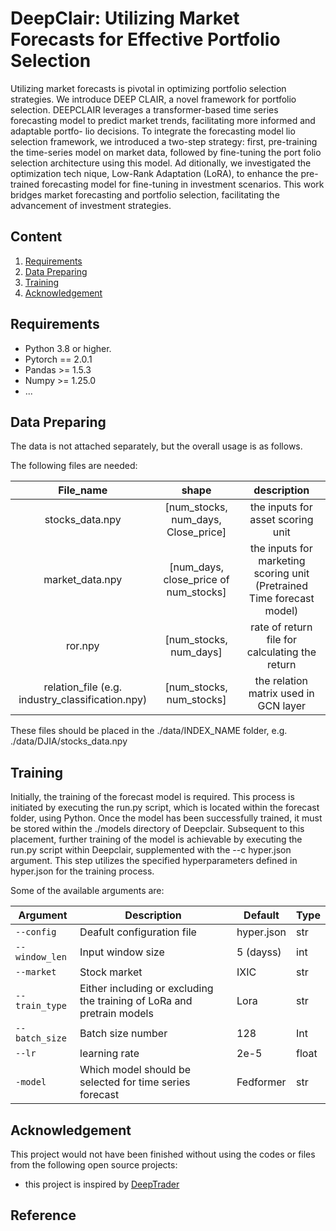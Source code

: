 # DeepClair: Utilizing Market Forecasts for Effective Portfolio Selection

Utilizing market forecasts is pivotal in optimizing portfolio selection strategies. We introduce DEEP CLAIR, a novel framework for portfolio selection.
DEEPCLAIR leverages a transformer-based time
series forecasting model to predict market trends,
facilitating more informed and adaptable portfo-
lio decisions. To integrate the forecasting model
lio selection framework, we introduced a two-step
strategy: first, pre-training the time-series model
on market data, followed by fine-tuning the port
folio selection architecture using this model. Ad
ditionally, we investigated the optimization tech
nique, Low-Rank Adaptation (LoRA), to enhance
the pre-trained forecasting model for fine-tuning in
investment scenarios. This work bridges market
forecasting and portfolio selection, facilitating the
advancement of investment strategies.

## Content

1. [Requirements](#Requirements)
2. [Data Preparing]()
3. [Training](Training)
5. [Acknowledgement](Acknowledgement)



## Requirements

- Python 3.8 or higher.
- Pytorch == 2.0.1
- Pandas >= 1.5.3
- Numpy >= 1.25.0
- ...

## Data Preparing

The data is not attached separately, but the overall usage is as follows.

The following files are needed:

|                    File_name                     |                  shape                      |                  description                   |
| :----------------------------------------------: | :--------------------------------------:    | :--------------------------------------------: |                                         
|                 stocks_data.npy                  |       [num_stocks, num_days, Close_price]   |       the inputs for asset scoring unit        |
|                 market_data.npy                  |       [num_days, close_price of num_stocks] |     the inputs for marketing scoring unit (Pretrained Time forecast model)      |
|                     ror.npy                      |       [num_stocks, num_days]                | rate of return file for calculating the return |
| relation_file (e.g. industry_classification.npy) |       [num_stocks, num_stocks]              |     the relation matrix used in GCN layer      |






These files should be placed in the ./data/INDEX_NAME folder, e.g. ./data/DJIA/stocks_data.npy

## Training

Initially, the training of the forecast model is required. This process is initiated by executing the run.py script, which is located within the forecast folder, using Python. Once the model has been successfully trained, it must be stored within the ./models directory of Deepclair. Subsequent to this placement, further training of the model is achievable by executing the run.py script within Deepclair, supplemented with the --c hyper.json argument. This step utilizes the specified hyperparameters defined in hyper.json for the training process.

Some of the available arguments are:

| Argument          | Description                                                | Default                     | Type  |
| ----------------- | ---------------------------------------------------------- | --------------------------- | ----- |
| `--config`        | Deafult configuration file                                 | hyper.json                  | str   |
| `--window_len`    | Input window size                                          | 5 (dayss)                  | int   |
| `--market`        | Stock market                                               | IXIC                       | str   |
| `--train_type`             | Either including or excluding the training of LoRa and pretrain models |      Lora           | str   |
| `--batch_size`    | Batch size number                                          | 128                        | Int   |
| `--lr`            | learning rate                                              | 2e-5                       | float |
| `-model`         | Which model should be selected for time series forecast    |  Fedformer                 |  str   |


## Acknowledgement

This project would not have been finished without using the codes or files from the following open source projects:


- this project is inspired by [DeepTrader](https://github.com/CMACH508/DeepTrader)


## Reference

